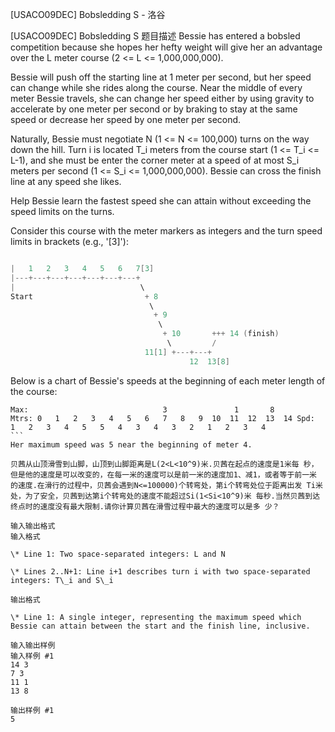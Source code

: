 



[USACO09DEC] Bobsledding S - 洛谷














[USACO09DEC] Bobsledding S
题目描述
Bessie has entered a bobsled competition because she hopes her hefty weight will give her an advantage over the L meter course (2 <= L <= 1,000,000,000).

Bessie will push off the starting line at 1 meter per second, but her speed can change while she rides along the course. Near the middle of every meter Bessie travels, she can change her speed either by using gravity to accelerate by one meter per second or by braking to stay at the same speed or decrease her speed by one meter per second.

Naturally, Bessie must negotiate N (1 <= N <= 100,000) turns on the way down the hill. Turn i is located T\_i meters from the course start (1 <= T\_i <= L-1), and she must be enter the corner meter at a speed of at most S\_i meters per second (1 <= S\_i <= 1,000,000,000). Bessie can cross the finish line at any speed she likes.

Help Bessie learn the fastest speed she can attain without exceeding the speed limits on the turns.

Consider this course with the meter markers as integers and the turn speed limits in brackets (e.g., '[3]'):

```cpp

|   1   2   3   4   5   6   7[3]
|---+---+---+---+---+---+---+
|                            \
Start                         + 8    
                               \
                                + 9    
                                 \
                                  + 10       +++ 14 (finish)
                                   \         /
                              11[1] +---+---+
                                        12  13[8]
```
Below is a chart of Bessie's speeds at the beginning of each meter length of the course:

````
Max:                              3               1       8 
Mtrs: 0   1   2   3   4   5   6   7   8   9  10  11  12  13  14 Spd:  1   2   3   4   5   5   4   3   4   3   2   1   2   3   4 
```
Her maximum speed was 5 near the beginning of meter 4. 

贝茜从山顶滑雪到山脚，山顶到山脚距离是L(2<L<10^9)米.贝茜在起点的速度是1米每 秒，但是他的速度是可以改变的，在每一米的速度可以是前一米的速度加1、减1，或者等于前一米 的速度.在滑行的过程中，贝茜会遇到N<=100000)个转弯处，第i个转弯处位于距离出发 Ti米处，为了安全，贝茜到达第i个转弯处的速度不能超过Si(1<Si<10^9)米 每秒.当然贝茜到达终点时的速度没有最大限制.请你计算贝茜在滑雪过程中最大的速度可以是多 少？

输入输出格式
输入格式

\* Line 1: Two space-separated integers: L and N

\* Lines 2..N+1: Line i+1 describes turn i with two space-separated integers: T\_i and S\_i

输出格式

\* Line 1: A single integer, representing the maximum speed which Bessie can attain between the start and the finish line, inclusive.

输入输出样例
输入样例 #1
14 3 
7 3 
11 1 
13 8 

输出样例 #1
5 







